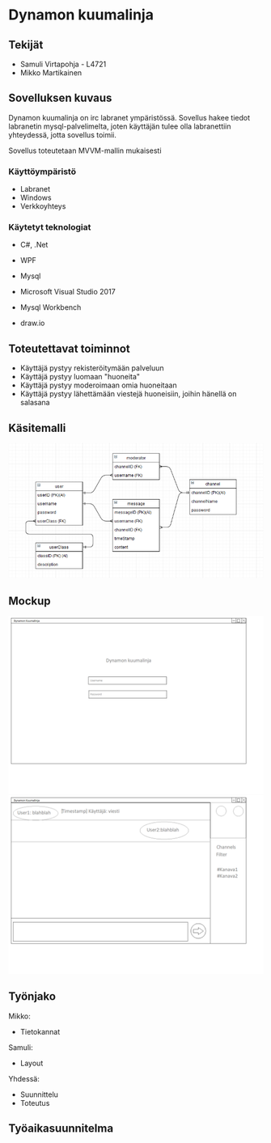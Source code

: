 # Dynamon kuumalinja

## Tekijät

* Samuli Virtapohja - L4721
* Mikko Martikainen

## Sovelluksen kuvaus

Dynamon kuumalinja on irc labranet ympäristössä. Sovellus hakee tiedot labranetin mysql-palvelimelta, joten käyttäjän tulee olla labranettiin yhteydessä, jotta sovellus toimii.

Sovellus toteutetaan MVVM-mallin mukaisesti

### Käyttöympäristö

* Labranet
* Windows
* Verkkoyhteys

### Käytetyt teknologiat

* C#, .Net
* WPF
* Mysql

* Microsoft Visual Studio 2017
* Mysql Workbench
* draw.io

## Toteutettavat toiminnot

- Käyttäjä pystyy rekisteröitymään palveluun
- Käyttäjä pystyy luomaan "huoneita"
- Käyttäjä pystyy moderoimaan omia huoneitaan
- Käyttäjä pystyy lähettämään viestejä huoneisiin, joihin hänellä on salasana

## Käsitemalli

![](Images/kasitemalli.png)

## Mockup

![](Images/MockupLogin.png)
![](Images/MockupChat.png)

## Työnjako

Mikko:
- Tietokannat

Samuli:
- Layout

Yhdessä:
- Suunnittelu
- Toteutus

## Työaikasuunnitelma